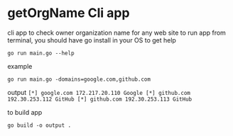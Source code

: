 # getOrgName Cli app
cli app to check owner organization name for any web site
to run app from terminal, you should have go install in your OS
to get help


`go run main.go --help`


example


`go run main.go -domains=google.com,github.com`


output
`
    [*] google.com 172.217.20.110 Google
    [*] github.com 192.30.253.112 GitHub
    [*] github.com 192.30.253.113 GitHub
`

to build app

`go build -o output .`